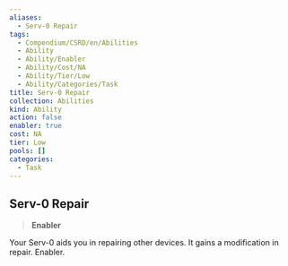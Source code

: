 ```yaml
---
aliases:
  - Serv-0 Repair
tags:
  - Compendium/CSRD/en/Abilities
  - Ability
  - Ability/Enabler
  - Ability/Cost/NA
  - Ability/Tier/Low
  - Ability/Categories/Task
title: Serv-0 Repair
collection: Abilities
kind: Ability
action: false
enabler: true
cost: NA
tier: Low
pools: []
categories:
  - Task
---
```

## Serv-0 Repair  
>**Enabler**
  
Your Serv-0 aids you in repairing other devices. It gains a modification in repair. Enabler.